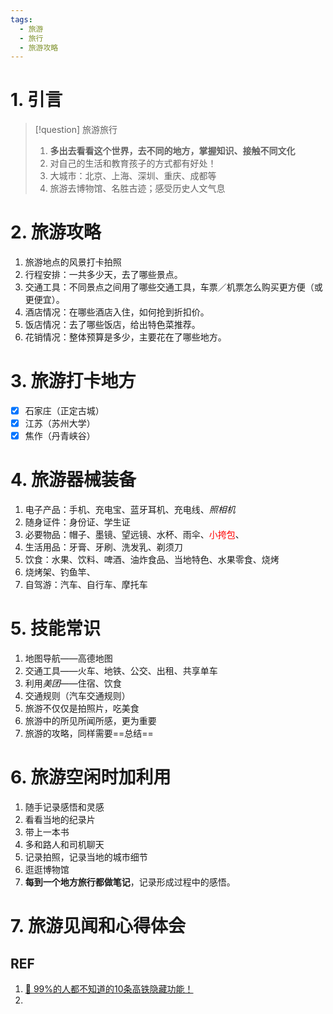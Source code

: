 ```yaml
---
tags:
  - 旅游
  - 旅行
  - 旅游攻略
---
```

# 1. 引言
> [!question] 旅游旅行
> 1. **多出去看看这个世界，去不同的地方，掌握知识、接触不同文化**
> 2. 对自己的生活和教育孩子的方式都有好处！
> 3. 大城市：北京、上海、深圳、重庆、成都等
> 4. 旅游去博物馆、名胜古迹；感受历史人文气息

# 2. 旅游攻略
1. 旅游地点的风景打卡拍照
2. 行程安排：一共多少天，去了哪些景点。
3. 交通工具：不同景点之间用了哪些交通工具，车票／机票怎么购买更方便（或更便宜）。
4. 酒店情况：在哪些酒店入住，如何抢到折扣价。
5. 饭店情况：去了哪些饭店，给出特色菜推荐。
6. 花销情况：整体预算是多少，主要花在了哪些地方。

# 3. 旅游打卡地方
- [x] 石家庄（正定古城）
- [x] 江苏（苏州大学）
- [x] 焦作（丹青峡谷）

# 4. 旅游器械装备
1. 电子产品：手机、充电宝、蓝牙耳机、充电线、*照相机*
2. 随身证件：身份证、学生证
3. 必要物品：帽子、墨镜、望远镜、水杯、雨伞、<font color="#ff0000">小挎包</font>、
4. 生活用品：牙膏、牙刷、洗发乳、剃须刀
5. 饮食：水果、饮料、啤酒、油炸食品、当地特色、水果零食、烧烤
6. 烧烤架、钓鱼竿、
7. 自驾游：汽车、自行车、摩托车

# 5. 技能常识
1. 地图导航——高德地图
2. 交通工具——火车、地铁、公交、出租、共享单车
3. 利用*美团*——住宿、饮食
4. 交通规则（汽车交通规则）
5. 旅游不仅仅是拍照片，吃美食
6. 旅游中的所见所闻所感，更为重要
7. 旅游的攻略，同样需要==总结==

# 6. 旅游空闲时加利用
1. 随手记录感悟和灵感
2. 看看当地的纪录片
3. 带上一本书
4. 多和路人和司机聊天
5. 记录拍照，记录当地的城市细节
6. 逛逛博物馆
7. **每到一个地方旅行都做笔记**，记录形成过程中的感悟。

# 7. 旅游见闻和心得体会



## REF
1. [🚄 99%的人都不知道的10条高铁隐藏功能！](https://mp.weixin.qq.com/s/Yo9J26hGUn_mKU6m60Dgeg)
2. 